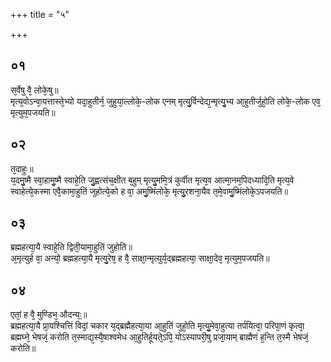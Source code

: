 +++
title = "५"

+++
## ०१
स᳘र्वेषु वै᳘ लोके᳘षु॥  
मृत्य᳘वोऽन्वा᳘यत्तास्ते᳘भ्यो यदा᳘हुतीर्न᳘ जुहुया᳘ल्लोके᳘-लोक एनम् मृत्यु᳘र्विन्देद्य᳘न्मृत्यु᳘भ्य आ᳘हुतीर्जुहो᳘ति लोके᳘-लोक एव᳘ मृत्युम᳘पजयति॥  
## ०२
त᳘दाहुः॥  
य᳘दमु᳘ष्मै स्वा᳘हामु᳘ष्मै स्वाहे᳘ति जु᳘ह्वत्संच᳘क्षीत ब᳘हुम् मृत्यु᳘ममि᳘त्रं कुर्वीत मृत्य᳘व आत्मा᳘नम᳘पिदध्यादि᳘ति मृत्य᳘वे स्वाहेत्ये᳘कस्मा एवै᳘कामा᳘हुतिं जुहोत्ये᳘को ह वा᳘ अमु᳘ष्मिंलोके᳘ मृत्यु᳘रशना᳘यैव त᳘मे᳘वामु᳘ष्मिंलोके᳘ऽपजयति॥  
## ०३
ब्रह्महत्या᳘यै स्वाहे᳘ति द्विती᳘यामा᳘हुतिं जुहोति॥  
अ᳘मृत्युर्ह वा᳘ अन्यो᳘ ब्रह्महत्या᳘यै मृत्यु᳘रेष᳘ ह वै᳘ साक्षा᳘न्मृत्युर्य᳘द्ब्रह्महत्या᳘ साक्षा᳘देव᳘ मृत्युम᳘पजयति॥  
## ०४
एतां᳘ ह वै᳘ मुण्डिभ᳘ औदन्यः᳟॥  
ब्रह्महत्या᳘यै प्रा᳘यश्चित्तिं विदां᳘ चकार य᳘द्ब्रह्मैहत्या᳘या आ᳘हुतिं जुहो᳘ति मृत्यु᳘मेवा᳘हुत्या तर्पयित्वा᳘ परिपा᳘णं कृत्वा᳘ ब्रह्मघ्ने᳘ भेषजं᳘ करोति त᳘स्माद्य᳘स्यै᳘षाश्वमेध आ᳘हुतिर्हूयते᳘ऽपि᳘ योऽस्यापरी᳘षु प्रजा᳘याम् ब्राह्मैणं ह᳘न्ति त᳘स्मै भेषजं᳘ करोति॥  